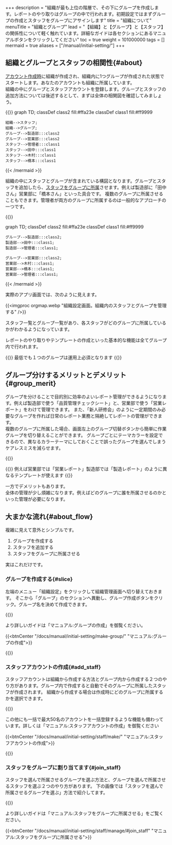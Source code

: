 +++
description = "組織が最も上位の階層で、その下にグループを作成します。レポートのやり取りはグループの中で行われます。初期設定ではまずグループの作成とスタッフをグループにアサインします"
title = "組織について"
menuTitle = "組織とグループ"
lead = "【組織】と【グループ】と【スタッフ】の関係性について軽く触れています。詳細なガイドは各セクションにあるマニュアルボタンをクリックしてください"
toc = true
weight = 101000000
tags = []
mermaid = true
aliases = ["/manual/initial-setting/"]
+++

## 組織とグループとスタッフの相関性{#about}


[アカウント作成時](/docs/manual/quickstart/#create_acount)に組織が作成され、組織内に1つグループが作成された状態でスタートします。あなたのアカウントも組織に所属しています。  
組織の中にグループとスタッフアカウントを登録します。グループとスタッフの追加方法については後述するとして、まずは全体の相関図を確認してみましょう。

{{<mermaid align="center">}}
graph TD;
  classDef class2 fill:#ffa23e
  classDef class1 fill:#ff9999

    組織-->スタッフ;
    組織-->グループ;
    グループ-->製造部:::class2
    グループ-->営業部:::class2
    スタッフ-->管理者:::class1
    スタッフ-->田中:::class1
    スタッフ-->木村:::class1
    スタッフ-->橋本:::class1

{{< /mermaid >}}

組織の中にスタッフとグループが含まれている構図となります。グループとスタッフを追加したら、[スタッフをグループに所属](/docs/manual/initial-setting/staff/manage/#join_staff)させます。例えば製造部に「田中さん」営業部に「橋本さん」といった具合です。
複数のグループに所属させることもできます。管理者が両方のグループに所属するのは一般的なアプローチの一つです。


{{<mermaid align="center">}}

graph TD;
  classDef class2 fill:#ffa23e
  classDef class1 fill:#ff9999

    グループ-->製造部:::class2;
    製造部-->田中:::class1;
    製造部-->管理者:::class1;

    グループ-->営業部:::class2;
    営業部-->木村:::class1;
    営業部-->橋本:::class1;
    営業部-->管理者:::class1;

{{< /mermaid >}}

実際のアプリ画面では、次のように見えます。

{{<imgproc orgmap.webp "組織設定画面。組織内のスタッフとグループを管理する" />}}

スタッフ一覧とグループ一覧があり、各スタッフがどのグループに所属しているかがわかるようになっています。

レポートのやり取りやテンプレートの作成といった基本的な機能は全てグループ内で行われます。

{{<info>}}
最低でも１つのグループは運用上必須となります
{{</info>}}



## グループ分けするメリットとデメリット{#group_merit}

グループを分けることで目的別に効率のよいレポート管理ができるようになります。例えば製造部で使う「品質管理チェックシート」と、営業部で使う「営業レポート」をわけて管理できます。
また、「新人研修会」のように一定期間のみ必要なグループを作れば日常のレポート業務と隔絶してレポートの管理ができます。  
複数のグループに所属した場合、画面左上のグループ切替ボタンから簡単に作業グループを切り替えることができます。
グループごとにテーマカラーを設定できるので、異なるカラーテーマにしておくことで誤ったグループを選んでしまうケアレスミスを減らせます。


{{<icatch filename="switch-group" msg="営業部と製造部では 当然レポートも異なるよ" title="作業グループを複数作成可能です。新人研修用のレポートや製造部・営業部など部署や目的に応じてグループを分けることで効率のよいレポート管理が可能になります"  fontsize="30px" alice="guide">}}

{{<info>}}
例えば営業部では「営業レポート」製造部では「製造レポート」のように異なるテンプレートが使えます
{{</info>}}

一方でデメリットもあります。  
全体の管理が少し煩雑になります。例えばどのグループに誰を所属させるのかといった管理が必要になります。

## 大まかな流れ{#about_flow}

複雑に見えて意外とシンプルです。

1. グループを作成する
1. スタッフを追加する
1. スタッフをグループに所属させる

実はこれだけです。


### グループを作成する{#slice}

左端のメニュー「組織設定」をクリックして組織管理画面へ切り替えておきます。
そこから「グループ」のセクションへ異動し、グループ作成ボタンをクリック。グループ名を決めて作成できます。

{{<appscreen filename="make-group" title="グループの作成">}}

より詳しいガイドは「マニュアル:グループの作成」を御覧ください。

{{<btnCenter "/docs/manual/initial-setting/make-group/" "マニュアル:グループの作成">}}

{{<nextArrow>}}

### スタッフアカウントの作成{#add_staff}

スタッフアカウントは組織から作成する方法とグループ内から作成する２つのやり方があります。グループ内で作成すると自動でそのグループに所属したスタッフが作成されます。
組織から作成する場合は作成時にどのグループに所属するかを選択できます。

{{<appscreen filename="make-staff" title="スタッフの作成">}}

この他にも一括で最大50名のアカウントを一括登録するような機能も備わっています。詳しくは「マニュアル:スタッフアカウントの作成」を御覧ください


{{<btnCenter "/docs/manual/initial-setting/staff/make/" "マニュアル:スタッフアカウントの作成">}}

{{<nextArrow>}}

### スタッフをグループに割り当てます{#join_staff}

スタッフを選んで所属させるグループを選ぶ方法と、グループを選んで所属させるスタッフを選ぶ２つのやり方があります。
下の画像では「スタッフを選んで所属させるグループを選ぶ」方法で紹介してます。

{{<appscreen filename="join" title="スタッフをグループにアサインする">}}

より詳しいガイドは「マニュアル:スタッフをグループに所属させる」をご覧ください。

{{<btnCenter "/docs/manual/initial-setting/staff/manage/#join_staff" "マニュアル:スタッフをグループに所属させる">}}



